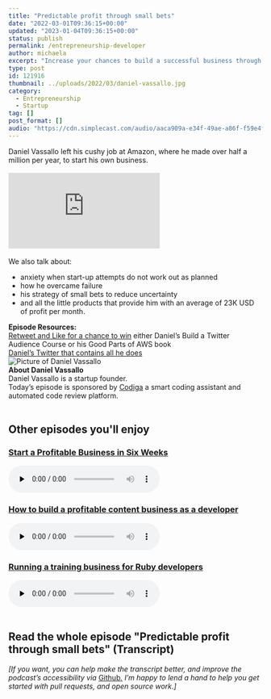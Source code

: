 ```yaml
---
title: "Predictable profit through small bets"
date: "2022-03-01T09:36:15+00:00"
updated: "2023-01-04T09:36:15+00:00"
status: publish
permalink: /entrepreneurship-developer
author: michaela
excerpt: "Increase your chances to build a successful business through small bets."
type: post
id: 121916
thumbnail: ../uploads/2022/03/daniel-vassallo.jpg
category:
  - Entrepreneurship
  - Startup
tag: []
post_format: []
audio: "https://cdn.simplecast.com/audio/aaca909a-e34f-49ae-a86f-f59e4fa807f0/episodes/3af1fd1a-6611-46c4-b4d5-018f32e66e40/audio/b20977cc-47fa-4612-b86a-4fcc06f7a8cd/default_tc.mp3"
---
```


<div class="episode-about">
Daniel Vassallo left his cushy job at Amazon, where he made over half a million per year, to start his own business.
<br/><br/>
<div class="video-container">
<iframe class="video" src="https://www.youtube-nocookie.com/embed/QTFJ5-ynvIc" title="YouTube video player" frameborder="0" allow="accelerometer; autoplay; clipboard-write; encrypted-media; gyroscope; picture-in-picture" allowfullscreen></iframe>
</div>
<br/>We also talk about:
<ul>
<li> anxiety when start-up attempts do not work out as planned</li>
<li> how he overcame failure</li>
<li> his strategy of small bets to reduce uncertainty</li>
<li> and all the little products that provide him with an average of 23K USD of profit per month.</li>
</ul>
</div>
<div class=" episode-links">
<b>Episode Resources:</b><br/>
<a href="https://twitter.com/se_unlocked/status/1498595699021299715?s=20&t=jIi98AAqWd2Y-iFZiwZyuA">Retweet and Like for a chance to win</a> either Daniel’s Build a Twitter Audience Course or his Good Parts of AWS book<br/>
<a href="http://twitter.com/dvassallo">Daniel’s Twitter that contains all he does</a><br/>
</div>

<div class="row pt-2 align-items-center">
<div class="col-4 guest-picture">
<img src="../uploads/2022/03/daniel-vassallo.jpg" alt="Picture of Daniel Vassallo"/>
</div>
<div class="col-8 guest-about">
<b>About Daniel Vassallo</b><br/>
Daniel Vassallo is a startup founder.
</div>
</div>

<div class="sponsorship">
Today’s episode is sponsored by <a href="https://www.codiga.io/?utm_source=podcast&utm_medium=social&utm_campaign=se_unlocked"><u>Codiga</u></a> a smart coding assistant and automated code review platform.
</div> 
<br/>
<div>
  <h2>Other episodes you'll enjoy</h2>
	<div class="row-md-6">
      <div class="row g-0 border rounded overflow-hidden flex-md-row mb-4 shadow-sm h-md-250 position-relative">
          <div class="col p-4 d-flex flex-column position-static">
            <h3 class="mb-0"><a href="https://www.software-engineering-unlocked.com/episode-12-profitable-business-courtland-allen/">Start a Profitable Business in Six Weeks</a></h3>
  <audio controls preload="none">
                <source src="https://cdn.simplecast.com/audio/aaca90/aaca909a-e34f-49ae-a86f-f59e4fa807f0/c20424de-dfb3-4ff2-871e-0e64f6809511/courtland-allen-ready_tc.mp3" />
              </audio>
          </div>
        </div>
      </div>
    <div class="row-md-6">
      <div class="row g-0 border rounded overflow-hidden flex-md-row mb-4 shadow-sm h-md-250 position-relative">
          <div class="col p-4 d-flex flex-column position-static">
            <h3 class="mb-0"><a href="https://www.software-engineering-unlocked.com/entrepreneurship-101/">How to build a profitable content business as a developer</a></h3>
  <audio controls preload="none">
                <source src="https://cdn.simplecast.com/audio/aaca909a-e34f-49ae-a86f-f59e4fa807f0/episodes/aeb45b70-2198-4f9a-ba14-ca9eded05e19/audio/ba023e2c-ff2f-4a15-8bb9-6b073ace9b20/default_tc.mp3" />
              </audio>
          </div>
        </div>
      </div>
      <div class="row-md-6">
      <div class="row g-0 border rounded overflow-hidden flex-md-row mb-4 shadow-sm h-md-250 position-relative">
          <div class="col p-4 d-flex flex-column position-static">
            <h3 class="mb-0"><a href="https://www.software-engineering-unlocked.com/wordpress-dev-training-business/">Running a training business for Ruby developers</a></h3>
  <audio controls preload="none">
                <source src="https://cdn.simplecast.com/audio/aaca909a-e34f-49ae-a86f-f59e4fa807f0/episodes/2e4ccaa8-a370-4fd3-b676-8df74ac4bb34/audio/aa0a552b-2390-4064-b0ce-f35e3227ade0/default_tc.mp3" />
              </audio>
          </div>
        </div>
      </div>
</div>
<br/>

## Read the whole episode "Predictable profit through small bets" (Transcript)

_\[If you want, you can help make the transcript better, and improve the podcast’s accessibility via_ [Github](https://github.com/mgreiler/se-unlocked/tree/master/Transcripts)_[.](https://github.com/mgreiler/se-unlocked/tree/master/Transcripts) I’m happy to lend a hand to help you get started with pull requests, and open source work.\]_
